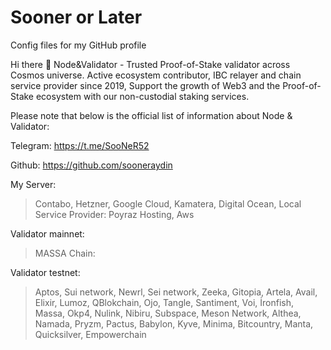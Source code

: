 # Sooner or Later
Config files for my GitHub profile

Hi there 👋
Node&Validator - Trusted Proof-of-Stake validator across Cosmos universe. Active ecosystem contributor, IBC relayer and chain service provider since 2019, Support the growth of Web3 and the Proof-of-Stake ecosystem with our non-custodial staking services.

Please note that below is the official list of information about Node & Validator:


Telegram: https://t.me/SooNeR52

Github: https://github.com/sooneraydin

My Server:
> Contabo, Hetzner, Google Cloud, Kamatera, Digital Ocean, Local Service Provider: Poyraz Hosting, Aws

Validator mainnet:

> MASSA Chain: 

Validator testnet:

> Aptos, Sui network, Newrl, Sei network, Zeeka, Gitopia, Artela, Avail, Elixir, Lumoz, QBlokchain, Ojo, Tangle, Santiment, Voi, İronfish,    Massa, Okp4, Nulink, Nibiru, Subspace, Meson Network, Althea, Namada, Pryzm, Pactus, Babylon, Kyve, Minima, Bitcountry, Manta, Quicksilver, Empowerchain

